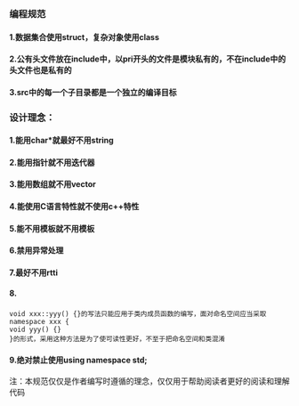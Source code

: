 ### 编程规范

#### 1.数据集合使用struct，复杂对象使用class
#### 2.公有头文件放在include中，以pri开头的文件是模块私有的，不在include中的头文件也是私有的
#### 3.src中的每一个子目录都是一个独立的编译目标

### 设计理念：

#### 1.能用char\*就最好不用string

#### 2.能用指针就不用迭代器

#### 3.能用数组就不用vector

#### 4.能使用C语言特性就不使用c++特性

#### 5.能不用模板就不用模板

#### 6.禁用异常处理

#### 7.最好不用rtti

#### 8.

	void xxx::yyy() {}的写法只能应用于类内成员函数的编写，面对命名空间应当采取
	namespace xxx {
	void yyy() {}
	}的形式，采用这种方法是为了使可读性更好，不至于把命名空间和类混淆

#### 9.绝对禁止使用using namespace std;

注：本规范仅仅是作者编写时遵循的理念，仅仅用于帮助阅读者更好的阅读和理解代码
